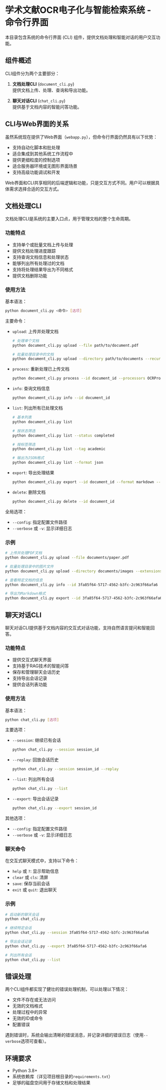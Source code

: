 # 学术文献OCR电子化与智能检索系统 - 命令行界面

本目录包含系统的命令行界面 (CLI) 组件，提供文档处理和智能对话的用户交互功能。

## 组件概述

CLI组件分为两个主要部分：

1. **文档处理CLI** (`document_cli.py`)  
   提供文档上传、处理、查询和导出功能。

2. **聊天对话CLI** (`chat_cli.py`)  
   提供基于文档内容的智能问答功能。

## CLI与Web界面的关系

虽然系统现在提供了Web界面（`webapp.py`），但命令行界面仍然具有以下优势：

- 支持自动化脚本和批处理
- 适合集成到其他系统工作流程中
- 提供更细粒度的控制选项
- 适合服务器环境或无图形界面场景
- 支持高级功能调试和开发

Web界面和CLI共享相同的后端逻辑和功能，只是交互方式不同。用户可以根据具体需求选择合适的交互方式。

## 文档处理CLI

文档处理CLI是系统的主要入口点，用于管理文档的整个生命周期。

### 功能特点

- 支持单个或批量文档上传与处理
- 提供文档处理进度跟踪
- 支持查询文档信息和处理状态
- 能够列出所有处理过的文档
- 支持将处理结果导出为不同格式
- 提供文档删除功能

### 使用方法

基本语法：

```bash
python document_cli.py <命令> [选项]
```

主要命令：

- `upload`: 上传并处理文档
  ```bash
  # 处理单个文档
  python document_cli.py upload --file path/to/document.pdf
  
  # 批量处理目录中的文档
  python document_cli.py upload --directory path/to/documents --recursive
  ```

- `process`: 重新处理已上传文档
  ```bash
  python document_cli.py process --id document_id --processors OCRProcessor,StructureProcessor
  ```

- `info`: 查询文档信息
  ```bash
  python document_cli.py info --id document_id
  ```

- `list`: 列出所有已处理文档
  ```bash
  # 基本列表
  python document_cli.py list
  
  # 按状态筛选
  python document_cli.py list --status completed
  
  # 按标签筛选
  python document_cli.py list --tag academic
  
  # 输出为JSON格式
  python document_cli.py list --format json
  ```

- `export`: 导出处理结果
  ```bash
  python document_cli.py export --id document_id --format markdown --output path/to/output.md
  ```

- `delete`: 删除文档
  ```bash
  python document_cli.py delete --id document_id
  ```

全局选项：

- `--config`: 指定配置文件路径
- `--verbose` 或 `-v`: 显示详细日志

### 示例

```bash
# 上传并处理PDF文档
python document_cli.py upload --file documents/paper.pdf

# 批量处理目录中的图片文件
python document_cli.py upload --directory documents/images --extensions jpg,png

# 查看特定文档的信息
python document_cli.py info --id 3fa85f64-5717-4562-b3fc-2c963f66afa6

# 导出为Markdown格式
python document_cli.py export --id 3fa85f64-5717-4562-b3fc-2c963f66afa6 --format markdown
```

## 聊天对话CLI

聊天对话CLI提供基于文档内容的交互式对话功能，支持自然语言提问和智能回答。

### 功能特点

- 提供交互式聊天界面
- 支持基于RAG技术的智能问答
- 保存和管理聊天会话历史
- 支持导出会话记录
- 提供会话列表功能

### 使用方法

基本语法：

```bash
python chat_cli.py [选项]
```

主要选项：

- `--session`: 继续已有会话
  ```bash
  python chat_cli.py --session session_id
  ```

- `--replay`: 回放会话历史
  ```bash
  python chat_cli.py --session session_id --replay
  ```

- `--list`: 列出所有会话
  ```bash
  python chat_cli.py --list
  ```

- `--export`: 导出会话记录
  ```bash
  python chat_cli.py --export session_id
  ```

其他选项：

- `--config`: 指定配置文件路径
- `--verbose` 或 `-v`: 显示详细日志

### 聊天命令

在交互式聊天模式中，支持以下命令：

- `help` 或 `?`: 显示帮助信息
- `clear` 或 `cls`: 清屏
- `save`: 保存当前会话
- `exit` 或 `quit`: 退出聊天

### 示例

```bash
# 启动新的聊天会话
python chat_cli.py

# 继续特定会话
python chat_cli.py --session 3fa85f64-5717-4562-b3fc-2c963f66afa6

# 导出会话记录
python chat_cli.py --export 3fa85f64-5717-4562-b3fc-2c963f66afa6

# 列出所有会话
python chat_cli.py --list
```

## 错误处理

两个CLI组件都实现了健壮的错误处理机制，可以处理以下情况：

- 文件不存在或无法访问
- 无效的文档格式
- 处理过程中的异常
- 无效的ID或命令
- 配置错误

遇到错误时，系统会输出清晰的错误消息，并记录详细的错误日志（使用`--verbose`选项可查看）。

## 环境要求

- Python 3.8+
- 系统依赖库（详见项目根目录的`requirements.txt`）
- 足够的磁盘空间用于存储文档和处理结果
